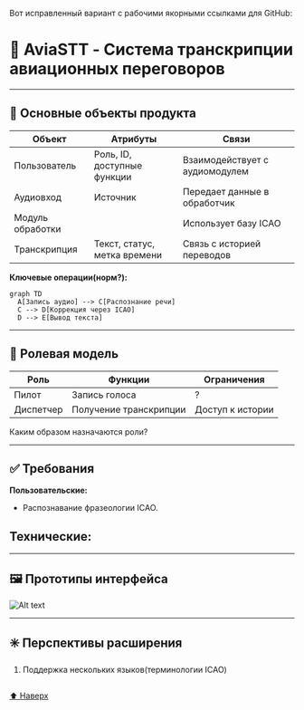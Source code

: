 Вот исправленный вариант с рабочими якорными ссылками для GitHub:
# 🛫 AviaSTT - Система транскрипции авиационных переговоров

---

## 🧩 Основные объекты продукта


| Объект           | Атрибуты                     | Связи                          |
|------------------|------------------------------|--------------------------------|
| Пользователь     | Роль, ID, доступные функции  | Взаимодействует с аудиомодулем |
| Аудиовход        | Источник                     | Передает данные в обработчик   |
| Модуль обработки |                              | Использует базу ICAO           |
| Транскрипция     | Текст, статус, метка времени | Связь с историей переводов     |

**Ключевые операции(норм?):**
```mermaid
graph TD
  A[Запись аудио] --> C[Распознание речи]
  C --> D[Коррекция через ICAO]
  D --> E[Вывод текста]
```

---

## 📗 Ролевая модель

| Роль      | Функции                | Ограничения      |
| --------- | ---------------------- | ---------------- |
| Пилот     | Запись голоса          | ?                |
| Диспетчер | Получение транскрипции | Доступ к истории |
Каким образом назначаются роли?

---

## ✅ Требования

**Пользовательские:**
- Распознавание фразеологии ICAO.

**Технические:**
- 

---

## 🖼️ Прототипы интерфейса

![Alt text](relative%20path/to/pilot_ui.png?raw=true "Title")

---

## ✳️ Перспективы расширения

1. Поддержка нескольких языков(терминологии ICAO)
##  
##

[⬆ Наверх](#-aviaSTT---система-транскрипции-авиационных-переговоров)
